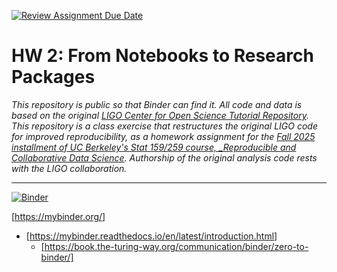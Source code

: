 [![Review Assignment Due Date](https://classroom.github.com/assets/deadline-readme-button-22041afd0340ce965d47ae6ef1cefeee28c7c493a6346c4f15d667ab976d596c.svg)](https://classroom.github.com/a/y12QcJaO)
# HW 2: From Notebooks to Research Packages

_This repository is public so that Binder can find it. All code and data is based on the original [LIGO Center for Open Science Tutorial Repository](https://github.com/losc-tutorial/LOSC_Event_tutorial). This repository is a class exercise that restructures the original LIGO code for improved reproducibility, as a homework assignment for the [Fall 2025 installment of UC Berkeley's Stat 159/259 course, _Reproducible and Collaborative Data Science](https://ucb-stat-159-f25.github.io/site/). Authorship of the original analysis code rests with the LIGO collaboration._

---
[![Binder](https://mybinder.org/badge_logo.svg)](https://mybinder.org/v2/gh/UCB-stat-159-f25/hw-2-odsogunro/HEAD?urlpath=%2Fdoc%2Ftree%2FLOSC_Event_tutorial.ipynb)

[https://mybinder.org/]
- [https://mybinder.readthedocs.io/en/latest/introduction.html]
    - [https://book.the-turing-way.org/communication/binder/zero-to-binder/]

